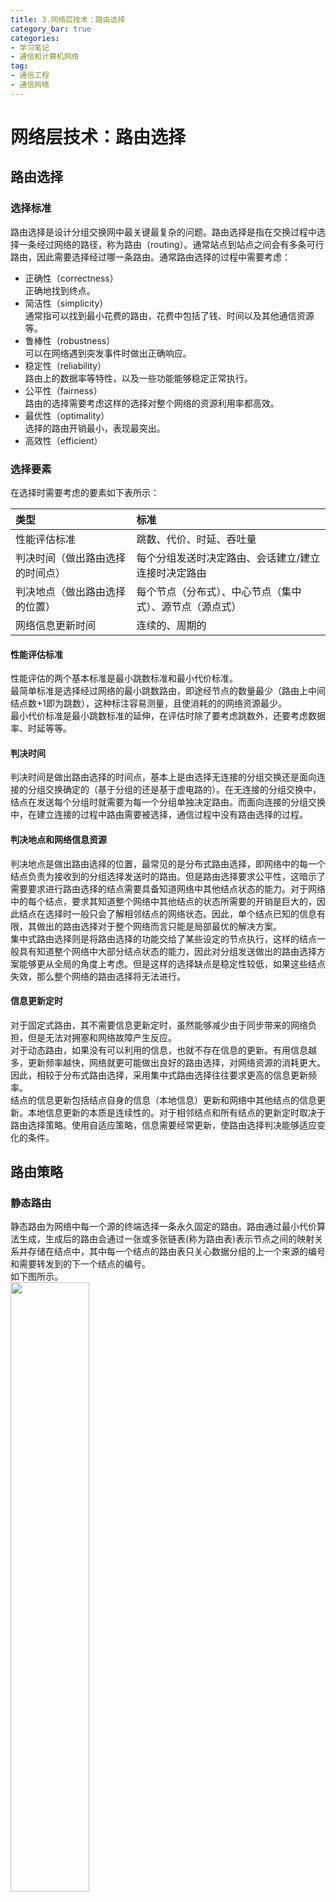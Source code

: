 ```yaml
---
title: 3.网络层技术：路由选择
category_bar: true
categories: 
- 学习笔记
- 通信和计算机网络
tag:
- 通信工程
- 通信网络
---
```

# 网络层技术：路由选择
## 路由选择
### 选择标准
路由选择是设计分组交换网中最关键最复杂的问题。路由选择是指在交换过程中选择一条经过网络的路径，称为路由（routing）。通常站点到站点之间会有多条可行路由，因此需要选择经过哪一条路由。通常路由选择的过程中需要考虑：   
- 正确性（correctness）  
  正确地找到终点。  
- 简洁性（simplicity）  
  通常指可以找到最小花费的路由，花费中包括了钱、时间以及其他通信资源等。  
- 鲁棒性（robustness）  
  可以在网络遇到突发事件时做出正确响应。  
- 稳定性（reliability）  
  路由上的数据率等特性，以及一些功能能够稳定正常执行。  
- 公平性（fairness）  
  路由的选择需要考虑这样的选择对整个网络的资源利用率都高效。  
- 最优性（optimality）  
  选择的路由开销最小，表现最突出。  
- 高效性（efficient）  

### 选择要素
在选择时需要考虑的要素如下表所示：  
  

| 类型 | 标准 |
|:--|:--|
| 性能评估标准 | 跳数、代价、时延、吞吐量 |
| 判决时间（做出路由选择的时间点） | 每个分组发送时决定路由、会话建立/建立连接时决定路由 |
| 判决地点（做出路由选择的位置） | 每个节点（分布式）、中心节点（集中式）、源节点（源点式） |
| 网络信息更新时间 | 连续的、周期的 |

  
#### 性能评估标准  
性能评估的两个基本标准是最小跳数标准和最小代价标准。  
最简单标准是选择经过网络的最小跳数路由，即途经节点的数量最少（路由上中间结点数+1即为跳数），这种标注容易测量，且使消耗的的网络资源最少。  
最小代价标准是最小跳数标准的延伸，在评估时除了要考虑跳数外，还要考虑数据率、时延等等。  

#### 判决时间  
判决时间是做出路由选择的时间点，基本上是由选择无连接的分组交换还是面向连接的分组交换确定的（基于分组的还是基于虚电路的）。在无连接的分组交换中，结点在发送每个分组时就需要为每一个分组单独决定路由。而面向连接的分组交换中，在建立连接的过程中路由需要被选择，通信过程中没有路由选择的过程。  


#### 判决地点和网络信息资源  
判决地点是做出路由选择的位置，最常见的是分布式路由选择，即网络中的每一个结点负责为接收到的分组选择发送时的路由。但是路由选择要求公平性，这暗示了需要要求进行路由选择的结点需要具备知道网络中其他结点状态的能力。对于网络中的每个结点，要求其知道整个网络中其他结点的状态所需要的开销是巨大的，因此结点在选择时一般只会了解相邻结点的网络状态。因此，单个结点已知的信息有限，其做出的路由选择对于整个网络而言只能是局部最优的解决方案。   
集中式路由选择则是将路由选择的功能交给了某些设定的节点执行，这样的结点一般具有知道整个网络中大部分结点状态的能力，因此对分组发送做出的路由选择方案能够更从全局的角度上考虑。但是这样的选择缺点是稳定性较低，如果这些结点失效，那么整个网络的路由选择将无法进行。  


#### 信息更新定时  
对于固定式路由，其不需要信息更新定时，虽然能够减少由于同步带来的网络负担，但是无法对拥塞和网络故障产生反应。  
对于动态路由，如果没有可以利用的信息，也就不存在信息的更新。有用信息越多，更新频率越快，网络就更可能做出良好的路由选择，对网络资源的消耗更大。因此，相较于分布式路由选择，采用集中式路由选择往往要求更高的信息更新频率。  
结点的信息更新包括结点自身的信息（本地信息）更新和网络中其他结点的信息更新。本地信息更新的本质是连续性的。对于相邻结点和所有结点的更新定时取决于路由选择策略。使用自适应策略，信息需要经常更新，使路由选择判决能够适应变化的条件。  


## 路由策略
### 静态路由
静态路由为网络中每一个源的终端选择一条永久固定的路由。路由通过最小代价算法生成，生成后的路由会通过一张或多张链表(称为路由表)表示节点之间的映射关系并存储在结点中，其中每一个结点的路由表只关心数据分组的上一个来源的编号和需要转发到的下一个结点的编号。  
如下图所示。  
<img src = https://cdn.jsdelivr.net/gh/l61012345/Pic/img/20220523124646.png width=50%>  

当数据分组到达某个结点时，结点根据路由表上记录的规则将某个来源的分组转发到对应的下一个结点上。  
从某个指定的源点到某个指定的终端中的所有分组都会沿着相同的路由前进。只有在网络的拓扑结构发生改变时，静态路由表才会发生改变。  
静态路由的优点是其简洁性，在具有稳定负荷的、可靠的网络中表现良好。其缺点是缺乏灵活性，无法对在网络拥塞和结点故障时进行调度。  

### 洪泛
洪泛(flooding)不需要任何网络信息。洪泛策略中，网络中的每个结点在接收到某个分组后会复制该分组，并且转发给每一个相邻接点。最终终端会收到多份相同的分组。由于每个源点发送的分组都有唯一的编号，因此终端可以根据编号将编号相同的分组丢弃。  
<img src = https://cdn.jsdelivr.net/gh/l61012345/Pic/img/20220523131230.png width=50%>  

洪泛有三个重要属性：  
- 源点和终端之间所有的可能路由都被尝试过，因此只要源点和终点间有一条路由能够正常工作，分组都会成功交付到源点。  
  这样的性质使得洪泛的鲁棒性非常的强，因此洪泛路由常用于广播，目的是：  
  - 使网络中的所有结点都能收到消息（尤其是应急通信场景）  
  - 知晓网络中所有结点的网络状态  
- 源点和终端之间所有的可能路由都被尝试过，因此可以找到最小跳数路由。  
- 所有直接或间接地与源点相连的节点都会被访问到。  

洪泛式路由的优点是鲁棒性强，同时可以访问到尽可能多的结点，在使用洪泛式路由时不需要知道网络的状态，执行相对比较简单。  
其缺点是洪泛的通信负荷量非常高，极容易产生拥塞。  

### 随机路由
随机路由保留了洪泛的的简洁性，同时降低了通信量，其具体策略是：  
网络中的每一个结点根据链路的数据率、有概率地为选择一条路由。其中最经典的随机路由分配机制是轮盘赌，在轮盘赌法则中，即某条链路的数据率为$R_i$，这条链路被选择作为路由的概率为：  
$$P_i=\frac{R_i}{∑_jR_j}$$
随机路由只需要获得节点自身的数据率信息，不需要获得整个网络中其他节点的状态。由于随机性的选择，选择到的路由极有可能不是最小代价路由或者最小跳数路由，因此通信负荷量并非最小。  

### 自适应路由
顾名思义，在自适应路由中，路由的选择根据网络的状态的改变而改变。自适应路由需要通过一些机制知道整个网络的状态。此外，自适应路由的根据网络状态更改的响应时间选择非常重要：如果对网络状态的响应过快，资源利用率低，并且容易引起网络波动。如果对网络状态的响应过慢，收集到的网络状态信息时效性差，路由判决的有效性差。  
因此相比于前几种路由策略，自适应路由的决策更加复杂。  
但是自适应路由有非常好的表现，尤其是当网络出现拥塞时，自适应路由可以及时调整路由缓解拥塞。  
基本上所有的分组交换网络都采用自适应路由。  

### 不同交换方式采取的路由策略
#### 电路交换
电路交换在会话的过程中建立静态路由：每个节点都做最小代价算法决定下一个节点，并建立映射关系。路由建立后通信资源会被分配给建立的连接。连接被建立后，各个节点上的传输是透传的。  

#### 分组交换
- 虚电路  
虚电路和电路交换的路由是静态的，为会话确定。  
虚电路，比如ATM（ATM结点收到信元后会根据头部中的类型决定是否读内容），建立连接时，网络中的结点需要读内容（解包并移交给上层）。一旦连接被确定，映射关系会被结点储存。相较于电路交换，在映射关系建立后，虚电路不会为通信分配固定带宽。  
电路交换和虚电路的路由建立过程是基本上相同的。电路交换中，建立连接的信道和通信的信道是不同且固定的。虚电路中没有信令和消息信道之分，靠分组的首部确定。  

- 数据报  
数据报的路由是动态的，为每个分组确定。  
数据报中每一个分组都是独立的，每个节点都需要对每一个分组处理。数据报网络中的节点也不会关心分组的具体内容，只关心分组的首部。结点根据网络状态和头部信息利用最小代价算法决定下一个结点。每一个数据包的路由受到结点收到时刻时的网络状态的影响。  



